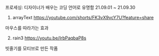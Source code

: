 프로세싱: 디자이너가 배우는 코딩 언어로 유명함
21.09.01 ~ 21.09.30

1) arrayText
https://youtube.com/shorts/FK3vX9vcY7U?feature=share

마우스를 따라가는 효과

2) rain3
https://youtu.be/IrbPaqbaP8s

빗줄기를 모티브로 만든 작품

